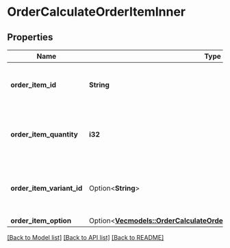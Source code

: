 # OrderCalculateOrderItemInner

## Properties

Name | Type | Description | Notes
------------ | ------------- | ------------- | -------------
**order_item_id** | **String** | Defines orders specified by order item id | 
**order_item_quantity** | **i32** | Defines orders specified by order item quantity | 
**order_item_variant_id** | Option<**String**> | Ordered product variant. Where x is order item ID | [optional]
**order_item_option** | Option<[**Vec<models::OrderCalculateOrderItemInnerOrderItemOptionInner>**](OrderCalculate_order_item_inner_order_item_option_inner.md)> |  | [optional]

[[Back to Model list]](../README.md#documentation-for-models) [[Back to API list]](../README.md#documentation-for-api-endpoints) [[Back to README]](../README.md)


